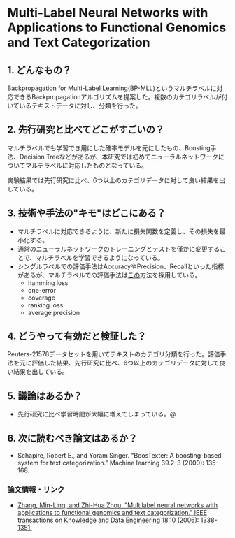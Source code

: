 # Multi-Label Neural Networks with Applications to Functional Genomics and Text Categorization

## 1. どんなもの？

Backpropagation for Multi-Label Learning(BP-MLL)というマルチラベルに対応できるBackpropagationアルゴリズムを提案した。複数のカテゴリラベルが付いているテキストデータに対し、分類を行った。

## 2. 先行研究と比べてどこがすごいの？

マルチラベルでも学習でき用にした確率モデルを元にしたもの、Boosting手法、Decision Treeなどがあるが、本研究では初めてニューラルネットワークについてマルチラベルに対応したものとなっている。

実験結果では先行研究に比べ、6つ以上のカテゴリデータに対して良い結果を出している。

## 3. 技術や手法の"キモ"はどこにある？

* マルチラベルに対応できるように、新たに損失関数を定義し、その損失を最小化する。
* 通常のニューラルネットワークのトレーニングとテストを僅かに変更することで、マルチラベルを学習できるようになっている。
* シングルラベルでの評価手法はAccuracyやPrecision、Recallといった指標があるが、マルチラベルでの評価手法は[この](http://link.springer.com/article/10.1023/A:1007649029923)方法を採用している。
  * hamming loss
  * one-error
  * coverage
  * ranking loss
  * average precision

## 4. どうやって有効だと検証した？

Reuters-21578データセットを用いてテキストのカテゴリ分類を行った。評価手法を元に評価した結果、先行研究に比べ、6つ以上のカテゴリデータに対して良い結果を出している。

## 5. 議論はあるか？

* 先行研究に比べ学習時間が大幅に増えてしまっている。@

## 6. 次に読むべき論文はあるか？

* Schapire, Robert E., and Yoram Singer. "BoosTexter: A boosting-based system for text categorization." Machine learning 39.2-3 (2000): 135-168.

### 論文情報・リンク

* [Zhang, Min-Ling, and Zhi-Hua Zhou. "Multilabel neural networks with applications to functional genomics and text categorization." IEEE transactions on Knowledge and Data Engineering 18.10 (2006): 1338-1351.](http://citeseerx.ist.psu.edu/viewdoc/download?doi=10.1.1.130.7318&rep=rep1&type=pdf)
